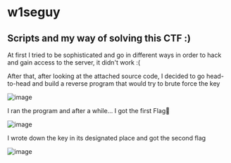 # w1seguy
Scripts and my way of solving this CTF :) 
--------------------------------------------

At first I tried to be sophisticated and go in different ways in order to hack and gain access to the server, it didn't work :(

After that, after looking at the attached source code, I decided to go head-to-head and build a reverse program that would try to brute force the key

![image](https://github.com/C4PIT4L/w1seguy/assets/139890041/c8d9a1eb-5d24-46eb-9012-7cec557d8e59)


I ran the program and after a while... I got the first Flag🥳

![image](https://github.com/C4PIT4L/w1seguy/assets/139890041/c89b5674-ba63-461e-98f0-bf65d4fca1be)

I wrote down the key in its designated place and got the second flag

![image](https://github.com/C4PIT4L/w1seguy/assets/139890041/04d7a35d-ad28-4a23-9a25-76baeab012d2)

